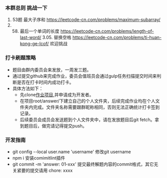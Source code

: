 ### 本群总则 挑战一下
1. 53题  最大子序和 https://leetcode-cn.com/problems/maximum-subarray/
2.  58. 最后一个单词的长度 https://leetcode-cn.com/problems/length-of-last-word/
3.05. 替换空格 https://leetcode-cn.com/problems/ti-huan-kong-ge-lcof/
欢迎挑战

### 打卡刷题策略
* 题目由群内委员会来发放，一周发三题。
* 通过提交github来完成作业，委员会值班员会通过gulp任务扫描提交时间来判断是否在打卡时间内成功打卡。  
* 具体方法如下： 
    * 先clone[作业项目](git@github.com:kaeryehaowan/code-war.git),并申请成为开发者。
    * 在项目root/answer/下建立自己的个人文件夹，后续完成作业均在个人文件夹内完成。文件夹名称需要跟群昵称相同，否则无法正确统计打卡签到记录。
    * 后续委员会成员会发送题到个人文件夹中，请在发放题目后git fetch。拿到题目后，做完请记得提交push。

### 开发指南
* git config --local user.name 'username' 修改git username
* npm i  安装comimitlint插件
* git commit -m 'answer: 01-xxx'  提交最终解题内容的commit格式，其它无关紧要的提交请用 chore: xxxx

